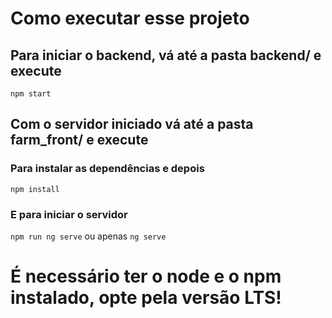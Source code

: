 # Como executar esse projeto
## Para iniciar o backend, vá até a pasta backend/ e execute
```npm start```

## Com o servidor iniciado vá até a pasta farm_front/ e execute
### Para instalar as dependências e depois
```npm install```
### E para iniciar o servidor
```npm run ng serve```
ou apenas
```ng serve```

# É necessário ter o node e o npm instalado, opte pela versão LTS!
